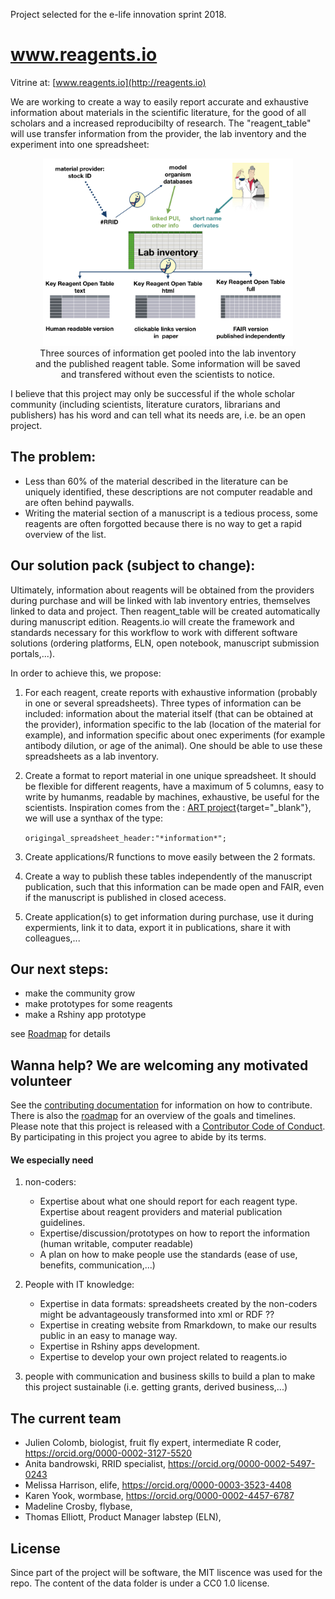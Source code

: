 Project selected for the e-life innovation sprint 2018.

# www.reagents.io
Vitrine at:
[www.reagents.io](http://reagents.io)

We are working to create a way to easily report accurate and exhaustive information about materials in the scientific literature, for the good of all scholars and a increased reproducibilty of research. The "reagent_table" will use transfer information from the provider, the lab inventory and the experiment into one spreadsheet:

<center>
<figure>
  <img src="website/figures/principle_01.jpeg" alt="" width="400"/>
  <figcaption>Three sources of information get pooled into the lab inventory and the published reagent table. Some information will be saved and transfered without even the scientists to notice.</figcaption>
</figure>
</center>




I believe that this project may only be successful if the whole scholar community (including scientists, literature curators, librarians and publishers) has his word and can tell what its needs are, i.e. be an open project.



## The problem:

- Less than 60% of the material described in the literature can be uniquely identified, these descriptions are not computer readable and are often behind paywalls. 
- Writing the material section of a manuscript is a tedious process, some reagents are often forgotted because there is no way to get a rapid overview of the list.


## Our solution pack (subject to change): 

Ultimately, information about reagents will be obtained from the providers during purchase and will be linked with lab inventory entries, themselves linked to data and project. Then reagent_table will be created automatically during manuscript edition. Reagents.io will create the framework and standards necessary for this workflow to work with different software solutions (ordering platforms, ELN, open notebook, manuscript submission portals,...).

In order to achieve this, we propose:

1. For each reagent, create reports with exhaustive information (probably in one or several spreadsheets). Three types of information can be included: information about the material itself (that can be obtained at the provider), information specific to the lab (location of the material for example), and information specific about onec experiments (for example antibody dilution, or age of the animal). One should be able to use these spreadsheets as a lab inventory.

2. Create a format to report material in one unique spreadsheet. It should be flexible for different reagents, have a maximum of 5 columns, easy to write by humanms, readable by machines, exhaustive, be useful for the scientists. Inspiration comes from the : [ART project](https://wiki.flybase.org/wiki/FlyBase:Author_Reagent_Table_(ART)){target="_blank"}, we will use a synthax of the type:

    ` origingal_spreadsheet_header:"*information*"; `

3. Create applications/R functions to move easily between the 2 formats.

3. Create a way to publish these tables independently of the manuscript publication, such that this information can be made open and FAIR, even if the manuscript is published in closed acecess.   

4. Create application(s) to get information during purchase, use it during expermients, link it to data, export it in publications, share it with colleagues,...

## Our next steps:

- make the community grow
- make prototypes for some reagents
- make a Rshiny app prototype

see [Roadmap](roadmap.md) for details

## Wanna help? We are welcoming any motivated volunteer

See the [contributing documentation](contributing.md) for information on how to
contribute. There is also the [roadmap](roadmap.md) for an overview of the goals 
and timelines. Please note that this project is released with a 
[Contributor Code of Conduct](CONDUCT.md). By participating in this project you
agree to abide by its terms.


#### We especially need 

1. non-coders:
    - Expertise about what one should report for each reagent type. Expertise about reagent providers and material publication guidelines.
    - Expertise/discussion/prototypes on how to report the information (human writable, computer readable)
    - A plan on how to make people use the standards (ease of use, benefits, communication,...)
    
2. People with IT knowledge:   
    - Expertise in data formats: spreadsheets created by the non-coders might be advantageously transformed into xml or RDF ??
    - Expertise in creating website from Rmarkdown, to make our results public in an easy to manage way.
    - Expertise in Rshiny apps development.
    - Expertise to develop your own project related to reagents.io
    
3. people with communication and business skills to build a plan to make this project sustainable (i.e. getting grants, derived business,...)



## The current team

- Julien Colomb, biologist, fruit fly expert, intermediate R coder, https://orcid.org/0000-0002-3127-5520
- Anita bandrowski, RRID specialist, https://orcid.org/0000-0002-5497-0243
- Melissa Harrison, elife,  https://orcid.org/0000-0003-3523-4408
- Karen Yook, wormbase, https://orcid.org/0000-0002-4457-6787
- Madeline Crosby, flybase,
- Thomas Elliott, Product Manager labstep (ELN),



## License

Since part of the project will be software, the MIT liscence was used for the repo. The content of the data folder is under a CC0 1.0 license.
